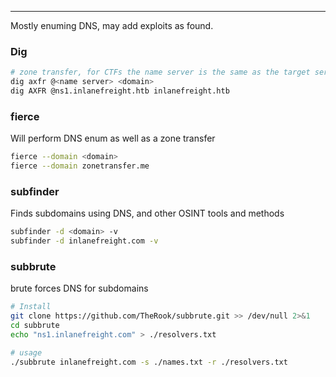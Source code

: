 -- -
Mostly enuming DNS, may add exploits as found.
### Dig
```bash
# zone transfer, for CTFs the name server is the same as the target server
dig axfr @<name server> <domain>
dig AXFR @ns1.inlanefreight.htb inlanefreight.htb
```
### fierce
Will perform DNS enum as well as a zone transfer
```bash
fierce --domain <domain>
fierce --domain zonetransfer.me
```
### subfinder
Finds subdomains using DNS, and other OSINT tools and methods
```bash
subfinder -d <domain> -v
subfinder -d inlanefreight.com -v  
```
### subbrute
brute forces DNS for subdomains
```bash
# Install
git clone https://github.com/TheRook/subbrute.git >> /dev/null 2>&1
cd subbrute
echo "ns1.inlanefreight.com" > ./resolvers.txt

# usage
./subbrute inlanefreight.com -s ./names.txt -r ./resolvers.txt
```